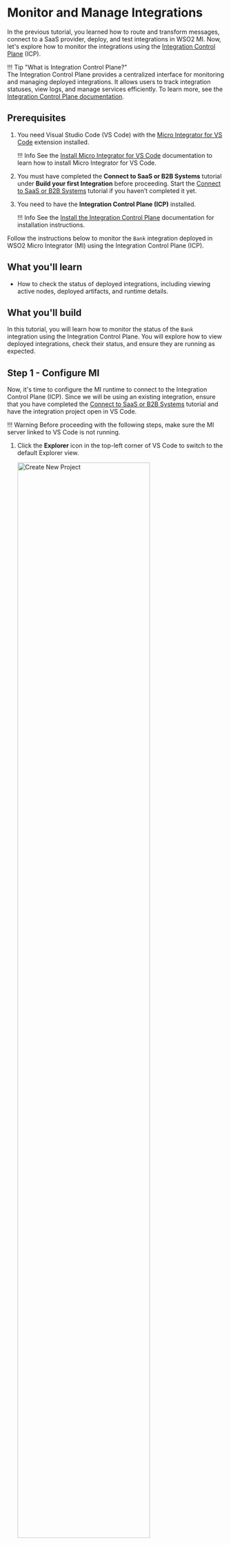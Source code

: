 # Monitor and Manage Integrations

In the previous tutorial, you learned how to route and transform messages, connect to a SaaS provider, deploy, and test integrations in WSO2 MI. Now, let's explore how to monitor the integrations using the [Integration Control Plane]({{base_path}}/observe-and-manage/working-with-integration-control-plane/) (ICP).

!!! Tip "What is Integration Control Plane?"  
    The Integration Control Plane provides a centralized interface for monitoring and managing deployed integrations. It allows users to track integration statuses, view logs, and manage services efficiently. To learn more, see the [Integration Control Plane documentation]({{base_path}}/observe-and-manage/working-with-integration-control-plane/).

## Prerequisites

1. You need Visual Studio Code (VS Code) with the <a target="_blank" href="https://marketplace.visualstudio.com/items?itemName=WSO2.micro-integrator">Micro Integrator for VS Code</a> extension installed.

    !!! Info
        See the [Install Micro Integrator for VS Code]({{base_path}}/develop/mi-for-vscode/install-wso2-mi-for-vscode/) documentation to learn how to install Micro Integrator for VS Code.

2. You must have completed the **Connect to SaaS or B2B Systems** tutorial under **Build your first Integration** before proceeding. Start the [Connect to SaaS or B2B Systems]({{base_path}}/get-started/build-first-integration/first-integration-connect-saas/) tutorial if you haven’t completed it yet.

3. You need to have the **Integration Control Plane (ICP)** installed.

    !!! Info
        See the [Install the Integration Control Plane]({{base_path}}/install-and-setup/install/installing-integration-control-plane/) documentation for installation instructions.

Follow the instructions below to monitor the `Bank` integration deployed in WSO2 Micro Integrator (MI) using the Integration Control Plane (ICP).

## What you'll learn

- How to check the status of deployed integrations, including viewing active nodes, deployed artifacts, and runtime details.

## What you'll build

In this tutorial, you will learn how to monitor the status of the `Bank` integration using the Integration Control Plane. You will explore how to view deployed integrations, check their status, and ensure they are running as expected.

## Step 1 - Configure MI

Now, it's time to configure the MI runtime to connect to the Integration Control Plane (ICP). Since we will be using an existing integration, ensure that you have completed the [Connect to SaaS or B2B Systems]({{base_path}}/get-started/build-first-integration/first-integration-connect-saas/) tutorial and have the integration project open in VS Code.

!!! Warning
        Before proceeding with the following steps, make sure the MI server linked to VS Code is not running.

1. Click the **Explorer** icon in the top-left corner of VS Code to switch to the default Explorer view.

    <a href="{{base_path}}/assets/img/get-started/build-first-integration/click_default_explorer.png"><img src="{{base_path}}/assets/img/get-started/build-first-integration/click_default_explorer.png" alt="Create New Project" width="80%"></a>

2. Expand the **deployment** directory, then click on `deployment.toml` to open it.

    <a href="{{base_path}}/assets/img/get-started/build-first-integration/open_deployment_toml.png"><img src="{{base_path}}/assets/img/get-started/build-first-integration/open_deployment_toml.png" alt="Create New Project" width="80%"></a>

3. Uncomment or add the following configuration in the `deployment.toml` file, then save the changes.

    ```toml
    [dashboard_config]
    dashboard_url = "https://localhost:9743/dashboard/api/"
    group_id = "dev"
    node_id = "node_1"
    ```

    !!! Info
        In this tutorial, we use a single MI node. The `group_id` is used to group related MI instances, while the `node_id` uniquely identifies an instance. You will see these values reflected in the Integration Control Plane (ICP) later in the tutorial.  
        For more information on dashboard configurations, refer to [this guide]({{base_path}}/observe-and-manage/working-with-integration-control-plane/#step-2-configure-the-mi-servers).

## Step 2 - Start the Integration Control Plane (ICP)

!!! Warning
    The Integration Control Plane (ICP) **must be installed** before proceeding to the next step. If you haven't installed it yet, refer to the [Install the Integration Control Plane]({{base_path}}/install-and-setup/install/installing-integration-control-plane/) documentation for installation instructions.

1. <a target="_blank" href="https://code.visualstudio.com/docs/terminal/basics">Open a new terminal</a> in VS Code and navigate to the `<ICP_HOME>/bin` folder.

2. Execute one of the following commands to start the Integration Control Plane (ICP).

    === "On macOS/Linux"
        ```bash 
        sh dashboard.sh
        ```
    === "On Windows"
        ```bash 
        dashboard.bat
        ```

    Once the Integration Control Plane (ICP) has started successfully, you should see logs similar to the following in the terminal.

    ```log
    [2025-03-28 12:00:13,277]  INFO {DashboardServer} - WSO2 Integration Control Plane started.
    [2025-03-28 12:00:13,279]  INFO {DashboardServer} - Login to Integration Control Plane Dashboard : 'https://localhost:9743/login'
    ```

3. Click the **Build and Run** icon in the top-right corner of VS Code to start the MI server and deploy the integrations.

    !!! Tip
        If the **Build and Run** icon is not visible after opening the `deployment.toml` file, click the **Micro Integrator** icon on the Activity Bar in the VS Code editor to return to the main view.

        <a href="{{base_path}}/assets/img/get-started/build-first-integration/select_mi_build_and_run.gif"><img src="{{base_path}}/assets/img/get-started/build-first-integration/select_mi_build_and_run.gif" alt="Create New Project" width="70%"></a>

4. Once the MI server has started successfully, you should see logs similar to the following in the terminal where the Integration Control Plane (ICP) was started.

    ```log
    [2025-03-28 12:00:13,277]  INFO {DashboardServer} - WSO2 Integration Control Plane started.
    [2025-03-28 12:00:13,279]  INFO {DashboardServer} - Login to Integration Control Plane Dashboard : 'https://localhost:9743/login'
    [2025-03-28 12:00:39,373]  INFO {HeartBeatDelegate} - New node node_1 in group : dev is registered. Inserting heartbeat information
    [2025-03-28 12:00:39,551]  INFO {InMemoryDataManager} - Inserting heartbeat details of node node_1 in group dev
    [2025-03-28 12:00:39,552]  INFO {MiArtifactsManager} - Fetching server details from node node_1 in group dev
    [2025-03-28 12:00:39,555]  INFO {InMemoryDataManager} - Adding serverInfo of node node_1 in group dev
    ```

## Step 3 - Monitor integrations

Now that the Integration Control Plane (ICP) is running, log in to the web portal to monitor your integrations.

1. Open your web browser and navigate to [https://localhost:9743/login](https://localhost:9743/login).

    <a href="{{base_path}}/assets/img/get-started/build-first-integration/icp_login_screen.png"><img src="{{base_path}}/assets/img/get-started/build-first-integration/icp_login_screen.png" alt="Create New Project"></a>

2. Use `admin` as both the username and password, then click **Sign In** to access the Integration Control Plane.

    !!! Tip  
        By default, `admin` is both the username and password. To enhance security, it is recommended to create new user accounts. See [Manage Users]({{base_path}}/install-and-setup/setup/user-stores/managing-users/) for instructions on adding new users and assigning roles in the Integration Control Plane.

    After signing in, you will land on the home page of the Integration Control Plane, which displays details about the connected MI nodes. This page lists all available MI nodes, and you can view the **Group ID** and **Node ID** configured in [Step 1 – Configure MI]({{base_path}}/get-started/build-first-integration/first-integration-monitor-icp/#step-1-configure-mi).

    <a href="{{base_path}}/assets/img/get-started/build-first-integration/icp_home_page.png"><img src="{{base_path}}/assets/img/get-started/build-first-integration/icp_home_page.png" alt="Create New Project"></a>

3. Click the **Node ID** `node_1` to view details about the MI node. A side panel will open, displaying information about the server.

    <a href="{{base_path}}/assets/img/get-started/build-first-integration/icp_node_information.png"><img src="{{base_path}}/assets/img/get-started/build-first-integration/icp_node_information.png" alt="Create New Project"></a>

    To view details about the deployed artifacts—such as integration applications, APIs, connectors, and more—use the options available in the left-hand navigation panel.

4. Click **Carbon Applications** to view the deployed integration applications. You should see `BankIntegration` listed. Click on a node to view the integration details, including the packaged artifacts.

    <a href="{{base_path}}/assets/img/get-started/build-first-integration/icp_capp_information.png"><img src="{{base_path}}/assets/img/get-started/build-first-integration/icp_capp_information.png" alt="Create New Project"></a>

5. Click **APIs** to view the deployed APIs. You should see the `Bank` API listed. Click on a node to view the API details, including the API's source code.

    !!! Info
        When viewing the resources, you should see those created in the previous tutorials. The source code should reflect the structure of the `Bank` API.

    <a href="{{base_path}}/assets/img/get-started/build-first-integration/icp_api_information.png"><img src="{{base_path}}/assets/img/get-started/build-first-integration/icp_api_information.png" alt="Create New Project"></a>

    You may explore the other artifacts on your own for reference.

Congratulations! You have now learned how to monitor and manage integrations using the Integration Control Plane (ICP). You explored how to check the status of deployed MI nodes and view detailed information about integration artifacts, including their source code.

## What's Next?

You have now completed this tutorial series, where you learned how to build a complete integration flow step by step. Throughout this journey, you have explored how to create Integration APIs, route and transform messages, connect to external SaaS and B2B systems, and monitor integrations using the Integration Control Plane (ICP).

Now, you can explore advanced integration scenarios, applying what you’ve learned to real-world use cases and expanding your expertise in WSO2 Micro Integrator.

{% raw %}
<style>
.language-yaml {
    font-family: monospace;
    font-size: 0.6rem !important;
    color: var(--md-feedback-button-color) !important;
}
.language-yaml .hljs-string, .hljs-attr{
    color: var(--md-feedback-button-color) !important;
}

.language-yaml .hljs-number {
    color:rgb(47, 169, 196) !important;
}
</style>
{% endraw %}
